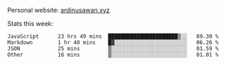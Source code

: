 Personal website: [ardinusawan.xyz](https://ardinusawan.xyz)

Stats this week:
<!--START_SECTION:waka-->

```text
JavaScript      23 hrs 49 mins  ██████████████████████▒░░   89.30 %
Markdown        1 hr 40 mins    █▓░░░░░░░░░░░░░░░░░░░░░░░   06.26 %
JSON            25 mins         ▒░░░░░░░░░░░░░░░░░░░░░░░░   01.59 %
Other           16 mins         ▒░░░░░░░░░░░░░░░░░░░░░░░░   01.01 %
```

<!--END_SECTION:waka-->
